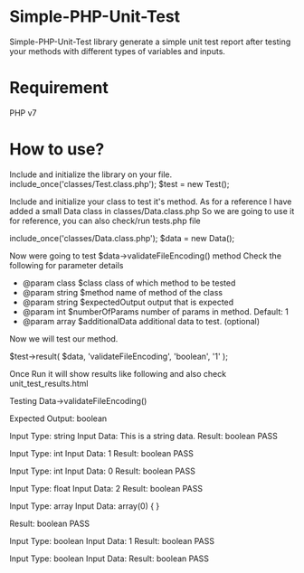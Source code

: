 # Simple-PHP-Unit-Test
Simple-PHP-Unit-Test library generate a simple unit test report after testing your methods with different types of variables and inputs.

# Requirement
PHP v7

# How to use?
Include and initialize the library on your file.
include_once('classes/Test.class.php');
$test = new Test();

Include and initialize your class to test it's method.
As for a reference I have added a small Data class in classes/Data.class.php
So we are going to use it for reference, you can also check/run tests.php file

include_once('classes/Data.class.php');
$data = new Data();

Now were going to test $data->validateFileEncoding() method
Check the following for parameter details

* @param class $class class of which method to be tested
* @param string $method name of method of the class
* @param string $expectedOutput output that is expected 
* @param int $numberOfParams number of params in method. Default: 1
* @param array $additionalData additional data to test. (optional)
   
Now we will test our method.

$test->result( $data, 'validateFileEncoding', 'boolean', '1' );

Once Run it will show results like following and also check unit_test_results.html


Testing Data->validateFileEncoding()

Expected Output: boolean


Input Type: string
Input Data: This is a string data.
Result: boolean
PASS

Input Type: int
Input Data: 1
Result: boolean
PASS

Input Type: int
Input Data: 0
Result: boolean
PASS

Input Type: float
Input Data: 2
Result: boolean
PASS

Input Type: array
Input Data: array(0) {
}

Result: boolean
PASS

Input Type: boolean
Input Data: 1
Result: boolean
PASS

Input Type: boolean
Input Data: 
Result: boolean
PASS